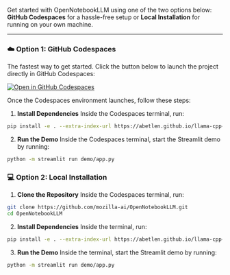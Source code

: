 Get started with OpenNotebookLLM using one of the two options below: **GitHub Codespaces** for a hassle-free setup or **Local Installation** for running on your own machine.

---

### ☁️ **Option 1: GitHub Codespaces**

The fastest way to get started. Click the button below to launch the project directly in GitHub Codespaces:

[![Open in GitHub Codespaces](https://github.com/codespaces/badge.svg)](https://github.com/codespaces/new?hide_repo_select=true&ref=main&repo=888426876&skip_quickstart=true&machine=standardLinux32gb)

Once the Codespaces environment launches, follow these steps:

1. **Install Dependencies**
   Inside the Codespaces terminal, run:
```bash
pip install -e . --extra-index-url https://abetlen.github.io/llama-cpp-python/whl/cpu
```
2. **Run the Demo**
   Inside the Codespaces terminal, start the Streamlit demo by running:
```bash
python -m streamlit run demo/app.py
```


### 💻  **Option 2: Local Installation**

1. **Clone the Repository**
   Inside the Codespaces terminal, run:

```bash
git clone https://github.com/mozilla-ai/OpenNotebookLLM.git
cd OpenNotebookLLM
```


2. **Install Dependencies**
   Inside the terminal, run:


```bash
pip install -e . --extra-index-url https://abetlen.github.io/llama-cpp-python/whl/cpu
```

3. **Run the Demo**
   Inside the terminal, start the Streamlit demo by running:

```bash
python -m streamlit run demo/app.py
```
